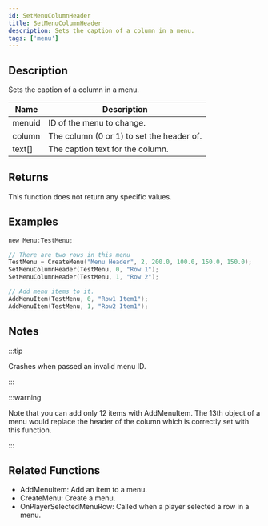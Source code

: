 ```yaml
---
id: SetMenuColumnHeader
title: SetMenuColumnHeader
description: Sets the caption of a column in a menu.
tags: ['menu']
---
```


## Description

Sets the caption of a column in a menu.


| Name | Description |
|------|-------------|
|menuid | ID of the menu to change.|
|column | The column (0 or 1) to set the header of.|
|text[] | The caption text for the column.|


## Returns

This function does not return any specific values.


## Examples


```c
new Menu:TestMenu;

// There are two rows in this menu
TestMenu = CreateMenu("Menu Header", 2, 200.0, 100.0, 150.0, 150.0);
SetMenuColumnHeader(TestMenu, 0, "Row 1");
SetMenuColumnHeader(TestMenu, 1, "Row 2");

// Add menu items to it.
AddMenuItem(TestMenu, 0, "Row1 Item1");
AddMenuItem(TestMenu, 1, "Row2 Item1");
```


## Notes

:::tip

Crashes when passed an invalid menu ID.

:::


:::warning

Note that you can add only 12 items with AddMenuItem. The 13th object of a menu would replace the header of the column which is correctly set with this function.

:::


## Related Functions


-  AddMenuItem: Add an item to a menu.
-  CreateMenu: Create a menu.
-  OnPlayerSelectedMenuRow: Called when a player selected a row in a menu.